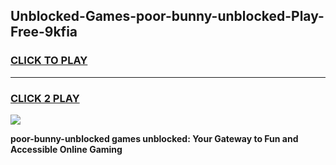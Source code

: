 
## Unblocked-Games-poor-bunny-unblocked-Play-Free-9kfia
<h3>
<a href="https://premium76.site?title=poor-bunny-unblocked&ref=23A">CLICK TO PLAY</a></h3>
<hr>

<h3>
<a href="https://premium76.site?title=poor-bunny-unblocked&ref=23A">CLICK 2 PLAY</a>
  
</h3>

<a href="https://premium76.site?title=poor-bunny-unblocked&ref=23A"><img src="https://clearcache.store/games.png"></a>


**poor-bunny-unblocked games unblocked: Your Gateway to Fun and Accessible Online Gaming**
